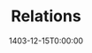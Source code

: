 ---
type: lecture
date: 1403-12-15T0:00:00
title: Relations
tldr: "Introduction to Relational Calculus and queries using it"
thumbnail: /static_files/thumbnails/4-Relational Calculus.png
links: 
    - url: /static_files/slides/4-Relational Calculus.pdf
      name: slides  
hide_from_announcments: true
---